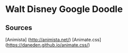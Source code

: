 # Walt Disney Google Doodle

## Sources 
[Animista] (http://animista.net/)
[Animate.css] (https://daneden.github.io/animate.css/)